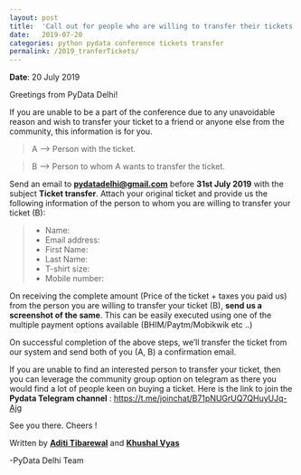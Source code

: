 ```yaml
---
layout: post
title:  'Call out for people who are willing to transfer their tickets for the upcoming Pydata Delhi Conference 2019.'
date:   2019-07-20
categories: python pydata conference tickets transfer
permalink: /2019_tranferTickets/
---
```


**Date**: 20 July 2019

Greetings from PyData Delhi!

If you are unable to be a part of the conference due to any unavoidable reason and 
wish to transfer your ticket to a friend or anyone else from the community, this information is for you.

> A --> Person with the ticket.

> B --> Person to whom A wants to transfer the ticket.

Send an email to [**pydatadelhi@gmail.com**](pydatadelhi@gmail.com) before **31st July 2019** with the subject **Ticket transfer**. Attach your original ticket and provide us the following information of the person to whom you are willing to transfer your ticket (B):

> - Name:
> - Email address:
> - First Name:
> - Last Name:
> - T-shirt size:
> - Mobile number:

On receiving the complete amount (Price of the ticket + taxes you paid us) from the person you are willing to transfer your ticket (B), **send us a screenshot of the same**. This can be easily executed using one of the multiple payment options available (BHIM/Paytm/Mobikwik etc ..)

On successful completion of the above steps, we’ll transfer the ticket from our system and send both of you (A, B) a confirmation email.

If you are unable to find an interested person to transfer your ticket, then you can leverage the community group option on telegram as there you would find a lot of people keen on buying a ticket. Here is the link to join the **Pydata Telegram channel** : https://t.me/joinchat/B71pNUGrUQ7QHuyUJq-Ajg

See you there. 
Cheers !

Written by [**Aditi Tibarewal**](https://www.linkedin.com/in/aditi-tibarewal-8b8961188) and [**Khushal Vyas**](https://www.linkedin.com/in/khushal-vyas-222829156/)

-PyData Delhi Team